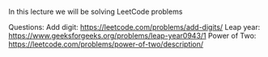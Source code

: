 In this lecture we will be solving LeetCode problems

Questions:
    Add digit: https://leetcode.com/problems/add-digits/
    Leap year: https://www.geeksforgeeks.org/problems/leap-year0943/1
    Power of Two: https://leetcode.com/problems/power-of-two/description/
    